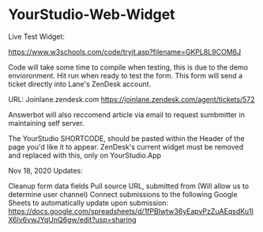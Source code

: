 # YourStudio-Web-Widget

Live Test Widget: 

https://www.w3schools.com/code/tryit.asp?filename=GKPL8L9COM6J

Code will take some time to compile when testing, this is due to the demo envioronment. Hit run when ready to test the form. 
This form will send a ticket directly into Lane's ZenDesk account. 

URL: Joinlane.zendesk.com
https://joinlane.zendesk.com/agent/tickets/572

Answerbot will also reccomend article via email to request sumbmitter in maintaining self server. 

The YourStudio SHORTCODE, should be pasted within the Header of the page you'd like it to appear. 
ZenDesk's current widget must be removed and replaced with this, only on YourStudio.App

Nov 18, 2020 Updates:

Cleanup form data fields
Pull source URL, submitted from (Will allow us to determine user channel)
Connect submissions to the following Google Sheets to automatically update upon submission:
https://docs.google.com/spreadsheets/d/1fPBIwtw36yEapvPzZuAEqsdKu1IX6lv6vwJYqUnQ6gw/edit?usp=sharing
